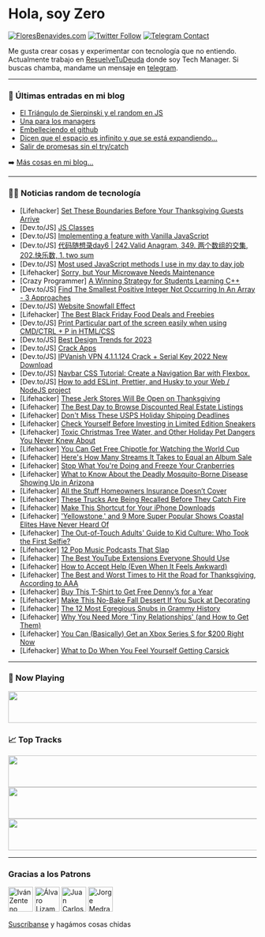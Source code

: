 # Hola, soy Zero

[![FloresBenavides.com](https://img.shields.io/website?down_message=oops&label=MiBlog&style=for-the-badge&up_message=online&url=https%3A%2F%2Ffloresbenavides.com)](https://floresbenavides.com) [![Twitter Follow](https://img.shields.io/twitter/follow/ZeroDragon?color=%231DA1F2&label=Follow&logo=twitter&logoColor=ffffff&style=for-the-badge)](https://twitter.com/zerodragon) [![Telegram Contact](https://img.shields.io/badge/escr%C3%ADbeme-ZeroDragon-%2326A5E4?style=for-the-badge&logo=telegram)](https://t.me/zerodragon)

Me gusta crear cosas y experimentar con tecnología que no entiendo.
Actualmente trabajo en [ResuelveTuDeuda](http://github.com/resuelve) donde soy Tech Manager.
Si buscas chamba, mandame un mensaje en [telegram](https://t.me/zerodragon).

---

### 📕 Últimas entradas en mi blog
<!-- BLOG-POST-LIST:START -->
- [El Triángulo de Sierpinski y el random en JS](https://floresbenavides.com/el-triangulo-de-sierpinski-y-el-random-en-js/)
- [Una para los managers](https://floresbenavides.com/una-para-los-managers/)
- [Embelleciendo el github](https://floresbenavides.com/embelleciendo-el-github/)
- [Dicen que el espacio es infinito y que se está expandiendo…](https://floresbenavides.com/dicen-que-el-espacio-es-infinito-y-que-se-esta-expandiendo/)
- [Salir de promesas sin el try/catch](https://floresbenavides.com/salir-de-promesas-sin-el-try-catch/)
<!-- BLOG-POST-LIST:END -->

➡️ [Más cosas en mi blog...](https://floresbenavides.com)

---

### 👨‍💻 Noticias random de tecnología
<!-- TECH-POSTS:START -->
- [Lifehacker] [Set These Boundaries Before Your Thanksgiving Guests Arrive](https://lifehacker.com/set-these-boundaries-before-your-thanksgiving-guests-ar-1849803471)
- [Dev.to/JS] [JS Classes](https://dev.to/sandytrolling/js-classes-37ej)
- [Dev.to/JS] [Implementing a feature with Vanilla JavaScript](https://dev.to/mnosov622/implementing-a-feature-with-vanilla-javascript-ook)
- [Dev.to/JS] [代码随想录day6 | 242.Valid Anagram, 349. 两个数组的交集, 202.快乐数, 1. two sum](https://dev.to/986913/dai-ma-sui-xiang-lu-day6-242valid-anagram-349-liang-ge-shu-zu-de-jiao-ji-202kuai-le-shu-1-two-sum-7kb)
- [Dev.to/JS] [Most used JavaScript methods I use in my day to day job](https://dev.to/mohitkumartoshniwal/most-used-javascript-methods-i-use-in-my-day-to-day-job-613)
- [Lifehacker] [Sorry, but Your Microwave Needs Maintenance](https://lifehacker.com/sorry-but-your-microwave-needs-maintenance-1849803456)
- [Crazy Programmer] [A Winning Strategy for Students Learning C++](https://www.thecrazyprogrammer.com/2022/11/a-winning-strategy-for-students-learning-c.html)
- [Dev.to/JS] [Find The Smallest Positive Integer Not Occurring In An Array - 3 Approaches](https://dev.to/yuridevat/find-the-smallest-positive-integer-not-occurring-in-an-array-3-approaches-53ka)
- [Dev.to/JS] [Website Snowfall Effect](https://dev.to/ahmetilhan24/website-snowfall-effect-5hh5)
- [Lifehacker] [The Best Black Friday Food Deals and Freebies](https://lifehacker.com/the-best-black-friday-food-deals-and-freebies-1849803447)
- [Dev.to/JS] [Print Particular part of the screen easily when using CMD/CTRL + P in HTML/CSS](https://dev.to/shrihari/print-particular-part-of-the-screen-easily-when-using-cmdctrl-p-5c5)
- [Dev.to/JS] [Best Design Trends for 2023](https://dev.to/atharvashankar/best-design-trends-for-2023-3bd1)
- [Dev.to/JS] [Crack Apps](https://dev.to/prosverisons/crack-apps-123f)
- [Dev.to/JS] [IPVanish VPN 4.1.1.124 Crack + Serial Key 2022 New Download](https://dev.to/prosverisons/ipvanish-vpn-411124-crack-serial-key-2022-new-download-22c3)
- [Dev.to/JS] [Navbar CSS Tutorial: Create a Navigation Bar with Flexbox.](https://dev.to/ziontutorial/navbar-css-tutorial-create-a-navigation-bar-with-flexbox-4h71)
- [Dev.to/JS] [How to add ESLint, Prettier, and Husky to your Web / NodeJS project](https://dev.to/seanyasno/how-to-add-eslint-prettier-and-husky-to-your-web-nodejs-project-4h5j)
- [Lifehacker] [These Jerk Stores Will Be Open on Thanksgiving](https://lifehacker.com/these-jerk-stores-will-be-open-on-thanksgiving-1849803608)
- [Lifehacker] [The Best Day to Browse Discounted Real Estate Listings](https://lifehacker.com/the-best-day-to-browse-discounted-real-estate-listings-1849803576)
- [Lifehacker] [Don&#39;t Miss These USPS Holiday Shipping Deadlines](https://lifehacker.com/dont-miss-these-usps-holiday-shipping-deadlines-1849803569)
- [Lifehacker] [Check Yourself Before Investing in Limited Edition Sneakers](https://lifehacker.com/check-yourself-before-investing-in-limited-edition-snea-1849803026)
- [Lifehacker] [Toxic Christmas Tree Water, and Other Holiday Pet Dangers You Never Knew About](https://lifehacker.com/toxic-christmas-tree-water-and-other-holiday-pet-dange-1849802189)
- [Lifehacker] [You Can Get Free Chipotle for Watching the World Cup](https://lifehacker.com/you-can-get-free-chipotle-for-watching-the-world-cup-1849786155)
- [Lifehacker] [Here&#39;s How Many Streams It Takes to Equal an Album Sale](https://lifehacker.com/heres-how-many-streams-it-takes-to-equal-an-album-sale-1849801652)
- [Lifehacker] [Stop What You&#39;re Doing and Freeze Your Cranberries](https://lifehacker.com/stop-what-youre-doing-and-freeze-your-cranberries-1849801424)
- [Lifehacker] [What to Know About the Deadly Mosquito-Borne Disease Showing Up in Arizona](https://lifehacker.com/what-to-know-about-the-deadly-mosquito-borne-disease-sh-1849801939)
- [Lifehacker] [All the Stuff Homeowners Insurance Doesn’t Cover](https://lifehacker.com/all-the-stuff-homeowners-insurance-doesn-t-cover-1849801541)
- [Lifehacker] [These Trucks Are Being Recalled Before They Catch Fire](https://lifehacker.com/these-trucks-are-being-recalled-before-they-catch-fire-1849796883)
- [Lifehacker] [Make This Shortcut for Your iPhone Downloads](https://lifehacker.com/make-this-shortcut-for-your-iphone-downloads-1849800112)
- [Lifehacker] [&#39;Yellowstone,&#39; and 9 More Super Popular Shows Coastal Elites Have Never Heard Of](https://lifehacker.com/yellowstone-and-9-more-super-popular-shows-coastal-eli-1849796893)
- [Lifehacker] [The Out-of-Touch Adults&#39; Guide to Kid Culture: Who Took the First Selfie?](https://lifehacker.com/the-out-of-touch-adults-guide-to-kid-culture-who-took-1849801169)
- [Lifehacker] [12 Pop Music Podcasts That Slap](https://lifehacker.com/12-pop-music-podcasts-that-slap-1849781966)
- [Lifehacker] [The Best YouTube Extensions Everyone Should Use](https://lifehacker.com/the-best-youtube-extensions-everyone-should-use-1849800297)
- [Lifehacker] [How to Accept Help &lpar;Even When It Feels Awkward&rpar;](https://lifehacker.com/how-to-accept-help-even-when-it-feels-awkward-1849799612)
- [Lifehacker] [The Best and Worst Times to Hit the Road for Thanksgiving, According to AAA](https://lifehacker.com/the-best-and-worst-times-to-hit-the-road-for-thanksgivi-1849798694)
- [Lifehacker] [Buy This T-Shirt to Get Free Denny’s for a Year](https://lifehacker.com/buy-this-t-shirt-to-get-free-denny-s-for-a-year-1849798485)
- [Lifehacker] [Make This No-Bake Fall Dessert If You Suck at Decorating](https://lifehacker.com/make-this-no-bake-fall-dessert-if-you-suck-at-decoratin-1849800752)
- [Lifehacker] [The 12 Most Egregious Snubs in Grammy History](https://lifehacker.com/the-12-most-egregious-snubs-in-grammy-history-1849798849)
- [Lifehacker] [Why You Need More &#39;Tiny Relationships&#39; &lpar;and How to Get Them&rpar;](https://lifehacker.com/why-you-need-more-tiny-relationships-and-how-to-get-th-1849792425)
- [Lifehacker] [You Can &lpar;Basically&rpar; Get an Xbox Series S for $200 Right Now](https://lifehacker.com/you-can-basically-get-an-xbox-series-s-for-200-right-1849797666)
- [Lifehacker] [What to Do When You Feel Yourself Getting Carsick](https://lifehacker.com/what-to-do-when-you-feel-yourself-getting-carsick-1849798438)<!-- TECH-POSTS:END -->

---

### 🎵 Now Playing
<a href="https://spotify-now-playing-dun.vercel.app/now-playing?open"><img src="https://spotify-now-playing-dun.vercel.app/now-playing" width="540" height="64"></a>

### 📈 Top Tracks
<a href="https://spotify-now-playing-dun.vercel.app/top-tracks?i=1&open"><img src="https://spotify-now-playing-dun.vercel.app/top-tracks?i=1" width="540" height="64"></a>
<a href="https://spotify-now-playing-dun.vercel.app/top-tracks?i=2&open"><img src="https://spotify-now-playing-dun.vercel.app/top-tracks?i=2" width="540" height="64"></a>
<a href="https://spotify-now-playing-dun.vercel.app/top-tracks?i=3&open"><img src="https://spotify-now-playing-dun.vercel.app/top-tracks?i=3" width="540" height="64"></a>

---

### Gracias a los Patrons
[<img src="https://avatars.githubusercontent.com/u/243380?v=4" alt="Iván Zenteno" width="50px">](https://github.com/k001) [<img src="https://avatars.githubusercontent.com/u/19955639?v=4" alt="Álvaro Lizama" width="50px">](https://github.com/alvarolizama) [<img src="https://avatars.githubusercontent.com/u/2718753?v=4" alt="Juan Carlos Ruiz" width="50px">](https://github.com/JuanCrg90) [<img src="https://avatars.githubusercontent.com/u/37025?v=4" alt="Jorge Medrano" width="50px">](https://github.com/h1pp1e) 

[Suscríbanse](https://www.patreon.com/zerodragon) y hagámos cosas chidas
